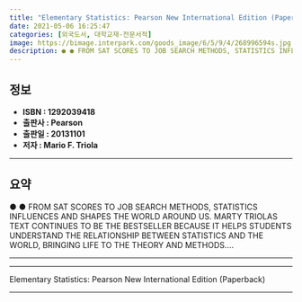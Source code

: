 ```yaml
---
title: "Elementary Statistics: Pearson New International Edition (Paperback)"
date: 2021-05-06 16:25:47
categories: [외국도서, 대학교재-전문서적]
image: https://bimage.interpark.com/goods_image/6/5/9/4/268996594s.jpg
description: ● ● FROM SAT SCORES TO JOB SEARCH METHODS, STATISTICS INFLUENCES AND SHAPES THE WORLD AROUND US. MARTY TRIOLAS TEXT CONTINUES TO BE THE BESTSELLER BECAUSE IT
---
```


## **정보**

- **ISBN : 1292039418**
- **출판사 : Pearson**
- **출판일 : 20131101**
- **저자 : Mario F. Triola**

------



## **요약**

●  ●  FROM SAT SCORES TO JOB SEARCH METHODS, STATISTICS INFLUENCES AND SHAPES THE WORLD AROUND US. MARTY TRIOLAS TEXT CONTINUES TO BE THE BESTSELLER BECAUSE IT HELPS STUDENTS UNDERSTAND THE RELATIONSHIP BETWEEN STATISTICS AND THE WORLD, BRINGING LIFE TO THE THEORY AND METHODS.... 

------



------


Elementary Statistics: Pearson New International Edition (Paperback) 

------



